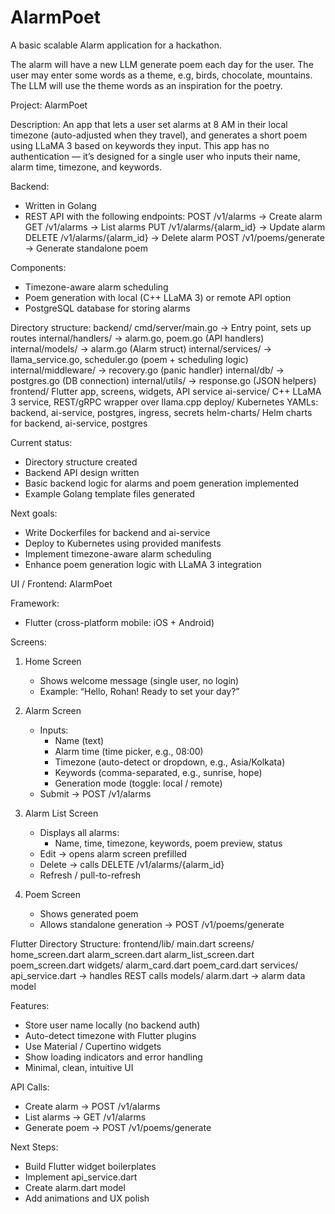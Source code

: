 # AlarmPoet
A basic scalable Alarm application for a hackathon.

The alarm will have a new LLM generate poem each day for the user. The user may enter some words as a theme, e.g, birds, chocolate, mountains. The LLM will use the theme words as an inspiration for the poetry. 

Project: AlarmPoet

Description:
An app that lets a user set alarms at 8 AM in their local timezone (auto-adjusted when they travel), and generates a short poem using LLaMA 3 based on keywords they input. This app has no authentication — it’s designed for a single user who inputs their name, alarm time, timezone, and keywords.

Backend:
- Written in Golang
- REST API with the following endpoints:
    POST /v1/alarms → Create alarm
    GET /v1/alarms → List alarms
    PUT /v1/alarms/{alarm_id} → Update alarm
    DELETE /v1/alarms/{alarm_id} → Delete alarm
    POST /v1/poems/generate → Generate standalone poem

Components:
- Timezone-aware alarm scheduling
- Poem generation with local (C++ LLaMA 3) or remote API option
- PostgreSQL database for storing alarms

Directory structure:
backend/
  cmd/server/main.go → Entry point, sets up routes
  internal/handlers/ → alarm.go, poem.go (API handlers)
  internal/models/ → alarm.go (Alarm struct)
  internal/services/ → llama_service.go, scheduler.go (poem + scheduling logic)
  internal/middleware/ → recovery.go (panic handler)
  internal/db/ → postgres.go (DB connection)
  internal/utils/ → response.go (JSON helpers)
frontend/
  Flutter app, screens, widgets, API service
ai-service/
  C++ LLaMA 3 service, REST/gRPC wrapper over llama.cpp
deploy/
  Kubernetes YAMLs: backend, ai-service, postgres, ingress, secrets
helm-charts/
  Helm charts for backend, ai-service, postgres

Current status:
- Directory structure created
- Backend API design written
- Basic backend logic for alarms and poem generation implemented
- Example Golang template files generated

Next goals:
- Write Dockerfiles for backend and ai-service
- Deploy to Kubernetes using provided manifests
- Implement timezone-aware alarm scheduling
- Enhance poem generation logic with LLaMA 3 integration


UI / Frontend: AlarmPoet

Framework:
- Flutter (cross-platform mobile: iOS + Android)

Screens:
1. Home Screen
   - Shows welcome message (single user, no login)
   - Example: “Hello, Rohan! Ready to set your day?”

2. Alarm Screen
   - Inputs:
     - Name (text)
     - Alarm time (time picker, e.g., 08:00)
     - Timezone (auto-detect or dropdown, e.g., Asia/Kolkata)
     - Keywords (comma-separated, e.g., sunrise, hope)
     - Generation mode (toggle: local / remote)
   - Submit → POST /v1/alarms

3. Alarm List Screen
   - Displays all alarms:
     - Name, time, timezone, keywords, poem preview, status
   - Edit → opens alarm screen prefilled
   - Delete → calls DELETE /v1/alarms/{alarm_id}
   - Refresh / pull-to-refresh

4. Poem Screen
   - Shows generated poem
   - Allows standalone generation → POST /v1/poems/generate

Flutter Directory Structure:
frontend/lib/
  main.dart
  screens/
    home_screen.dart
    alarm_screen.dart
    alarm_list_screen.dart
    poem_screen.dart
  widgets/
    alarm_card.dart
    poem_card.dart
  services/
    api_service.dart → handles REST calls
  models/
    alarm.dart → alarm data model

Features:
- Store user name locally (no backend auth)
- Auto-detect timezone with Flutter plugins
- Use Material / Cupertino widgets
- Show loading indicators and error handling
- Minimal, clean, intuitive UI

API Calls:
- Create alarm → POST /v1/alarms
- List alarms → GET /v1/alarms
- Generate poem → POST /v1/poems/generate

Next Steps:
- Build Flutter widget boilerplates
- Implement api_service.dart
- Create alarm.dart model
- Add animations and UX polish